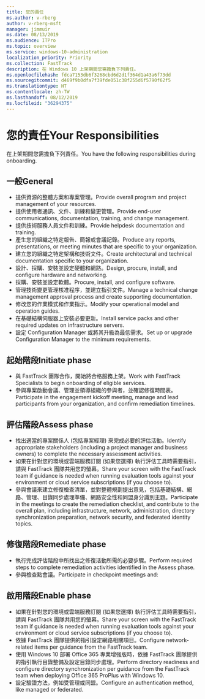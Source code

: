 ```yaml
---
title: 您的責任
ms.author: v-rberg
author: v-rberg-msft
manager: jimmuir
ms.date: 08/13/2019
ms.audience: ITPro
ms.topic: overview
ms.service: windows-10-administration
localization_priority: Priority
ms.collection: FastTrack
description: 在 Windows 10 上架期間您需擔負下列責任。
ms.openlocfilehash: fdca7153db6f3268cbd6d2d1f364d1a43a6f73dd
ms.sourcegitcommit: d469f9b0dfa7f39fde051c38f255d6f5790f62f5
ms.translationtype: HT
ms.contentlocale: zh-TW
ms.lasthandoff: 08/12/2019
ms.locfileid: "36294375"
---
```

# <a name="your-responsibilities"></a><span data-ttu-id="a398c-103">您的責任</span><span class="sxs-lookup"><span data-stu-id="a398c-103">Your Responsibilities</span></span>

<span data-ttu-id="a398c-104">在上架期間您需擔負下列責任。</span><span class="sxs-lookup"><span data-stu-id="a398c-104">You have the following responsibilities during onboarding.</span></span>

## <a name="general"></a><span data-ttu-id="a398c-105">一般</span><span class="sxs-lookup"><span data-stu-id="a398c-105">General</span></span>

- <span data-ttu-id="a398c-106">提供資源的整體方案和專案管理。</span><span class="sxs-lookup"><span data-stu-id="a398c-106">Provide overall program and project management of your resources.</span></span>
- <span data-ttu-id="a398c-107">提供使用者通訊、文件、訓練和變更管理。</span><span class="sxs-lookup"><span data-stu-id="a398c-107">Provide end-user communications, documentation, training, and change management.</span></span>
- <span data-ttu-id="a398c-108">提供技術服務人員文件和訓練。</span><span class="sxs-lookup"><span data-stu-id="a398c-108">Provide helpdesk documentation and training.</span></span>
- <span data-ttu-id="a398c-109">產生您的組織之特定報告、簡報或會議記錄。</span><span class="sxs-lookup"><span data-stu-id="a398c-109">Produce any reports, presentations, or meeting minutes that are specific to your organization.</span></span>
- <span data-ttu-id="a398c-110">建立您的組織之特定架構和技術文件。</span><span class="sxs-lookup"><span data-stu-id="a398c-110">Create architectural and technical documentation specific to your organization.</span></span>
- <span data-ttu-id="a398c-111">設計、採購、安裝並設定硬體和網路。</span><span class="sxs-lookup"><span data-stu-id="a398c-111">Design, procure, install, and configure hardware and networking.</span></span>
- <span data-ttu-id="a398c-112">採購、安裝並設定軟體。</span><span class="sxs-lookup"><span data-stu-id="a398c-112">Procure, install, and configure software.</span></span>
- <span data-ttu-id="a398c-113">管理技術變更管理核准程序，並建立指引文件。</span><span class="sxs-lookup"><span data-stu-id="a398c-113">Manage a technical change management approval process and create supporting documentation.</span></span>
- <span data-ttu-id="a398c-114">修改您的作業模式和作業指示。</span><span class="sxs-lookup"><span data-stu-id="a398c-114">Modify your operational model and operation guides.</span></span>
- <span data-ttu-id="a398c-115">在基礎結構伺服器上安裝必要更新。</span><span class="sxs-lookup"><span data-stu-id="a398c-115">Install service packs and other required updates on infrastructure servers.</span></span>
- <span data-ttu-id="a398c-116">設定 Configuration Manager 或將其升級為最低需求。</span><span class="sxs-lookup"><span data-stu-id="a398c-116">Set up or upgrade Configuration Manager to the minimum requirements.</span></span>

## <a name="initiate-phase"></a><span data-ttu-id="a398c-117">起始階段</span><span class="sxs-lookup"><span data-stu-id="a398c-117">Initiate phase</span></span>

- <span data-ttu-id="a398c-118">與 FastTrack 團隊合作，開始將合格服務上架。</span><span class="sxs-lookup"><span data-stu-id="a398c-118">Work with FastTrack Specialists to begin onboarding of eligible services.</span></span>
- <span data-ttu-id="a398c-119">參與專案啟動會議、管理並領導組織的參與者，並確認修復時間表。</span><span class="sxs-lookup"><span data-stu-id="a398c-119">Participate in the engagement kickoff meeting, manage and lead participants from your organization, and confirm remediation timelines.</span></span>

## <a name="assess-phase"></a><span data-ttu-id="a398c-120">評估階段</span><span class="sxs-lookup"><span data-stu-id="a398c-120">Assess phase</span></span>

- <span data-ttu-id="a398c-121">找出適當的專案關係人 (包括專案經理) 來完成必要的評估活動。</span><span class="sxs-lookup"><span data-stu-id="a398c-121">Identify appropriate stakeholders (including a project manager and business owners) to complete the necessary assessment activities.</span></span>
- <span data-ttu-id="a398c-122">如果在針對您的環境或雲端服務訂閱 (如果您選擇) 執行評估工具時需要指引，請與 FastTrack 團隊共用您的螢幕。</span><span class="sxs-lookup"><span data-stu-id="a398c-122">Share your screen with the FastTrack team if guidance is needed when running evaluation tools against your environment or cloud service subscriptions (if you choose to).</span></span>
- <span data-ttu-id="a398c-123">參與會議來建立修復檢查清單，並對整體規劃提出意見，包括基礎結構、網路、管理、目錄同步處理準備、網路安全性和同盟身分識別主題。</span><span class="sxs-lookup"><span data-stu-id="a398c-123">Participate in the meetings to create the remediation checklist, and contribute to the overall plan, including infrastructure, network, administration, directory synchronization preparation, network security, and federated identity topics.</span></span>

## <a name="remediate-phase"></a><span data-ttu-id="a398c-124">修復階段</span><span class="sxs-lookup"><span data-stu-id="a398c-124">Remediate phase</span></span>

- <span data-ttu-id="a398c-125">執行完成評估階段中所找出之修復活動所需的必要步驟。</span><span class="sxs-lookup"><span data-stu-id="a398c-125">Perform required steps to complete remediation activities identified in the Assess phase.</span></span>
- <span data-ttu-id="a398c-126">參與檢查點會議。</span><span class="sxs-lookup"><span data-stu-id="a398c-126">Participate in checkpoint meetings and:</span></span>

## <a name="enable-phase"></a><span data-ttu-id="a398c-127">啟用階段</span><span class="sxs-lookup"><span data-stu-id="a398c-127">Enable phase</span></span>

- <span data-ttu-id="a398c-128">如果在針對您的環境或雲端服務訂閱 (如果您選擇) 執行評估工具時需要指引，請與 FastTrack 團隊共用您的螢幕。</span><span class="sxs-lookup"><span data-stu-id="a398c-128">Share your screen with the FastTrack team if guidance is needed when running evaluation tools against your environment or cloud service subscriptions (if you choose to).</span></span>
- <span data-ttu-id="a398c-129">依據 FastTrack 團隊提供的指引設定網路相關項目。</span><span class="sxs-lookup"><span data-stu-id="a398c-129">Configure network-related items per guidance from the FastTrack team.</span></span>
- <span data-ttu-id="a398c-130">使用 Windows 10 部署 Office 365 專業增強版時，依據 FastTrack 團隊提供的指引執行目錄整備及設定目錄同步處理。</span><span class="sxs-lookup"><span data-stu-id="a398c-130">Perform directory readiness and configure directory synchronization per guidance from the FastTrack team when deploying Office 365 ProPlus with Windows 10.</span></span>
- <span data-ttu-id="a398c-131">設定驗證方法，例如受管理或同盟。</span><span class="sxs-lookup"><span data-stu-id="a398c-131">Configure an authentication method, like managed or federated.</span></span>







  

  

 